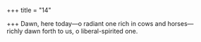 +++
title = "14"

+++
Dawn, here today—o radiant one rich in cows and horses—  
richly dawn forth to us, o liberal-spirited one.  
